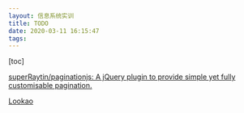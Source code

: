 ```yaml
---
layout: 信息系统实训
title: TODO
date: 2020-03-11 16:15:47
tags:
---
```


[toc]

<!--more-->



[superRaytin/paginationjs: A jQuery plugin to provide simple yet fully customisable pagination.](https://github.com/superRaytin/paginationjs)



[Lookao](https://lookao.com/)